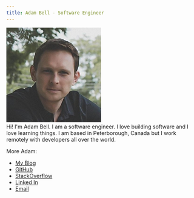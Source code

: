 ```yaml
---
title: Adam Bell - Software Engineer
---
```

<div class="row">
<div class="col-md-4">
<img src="./images/profile.jpg" height="250px" width="250px" alt="Adam Bell">
</div>
<div class="col-md-8">  
Hi!  I'm Adam Bell.  I am a software engineer.  I love building software and I love learning things.  I am based in Peterborough, Canada but I work remotely with developers all over the world.

More Adam:

 * [My Blog](/pages/blog.html)
 * [GitHub](https://github.com/agbell/)
 * [StackOverflow](http://stackoverflow.com/users/135202/adam)
 * [Linked In](https://www.linkedin.com/in/adamgbell)
 * [Email](mailto:agbell@gmail.com)
</div>
</div>
